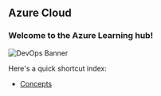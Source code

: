 ﻿## Azure Cloud
### Welcome to the Azure Learning hub!
![DevOps Banner](https://www.xpand-it.com/wp-content/uploads/2021/05/Banner_Azure_1920x500.png)

Here's a quick shortcut index:
 - [Concepts](/Azure/concepts/concepts.md)
